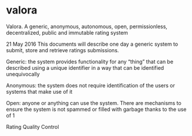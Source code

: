 # valora
Valora. A generic, anonymous, autonomous, open, permissionless, decentralized, public and immutable rating system

21 May 2016
This documents will describe one day a generic system to submit, store and retrieve ratings submissions.

Generic: the system provides functionality for any “thing” that can be described using a unique identifier in a way that can be identified unequivocally

Anonymous: the system does not require identification of the users or systems that make use of it

Open: anyone or anything can use the system. There are mechanisms to ensure the system is not spammed or filled with garbage thanks to the use of 1



Rating Quality Control
